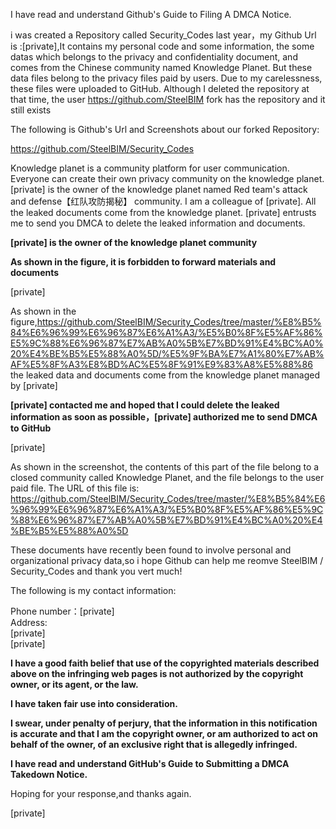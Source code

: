I have read and understand Github's Guide to Filing A DMCA Notice.

i was created a Repository called Security_Codes last year，my Github Url is :[private],It contains my personal code and some information, the some datas which belongs to the privacy and confidentiality document, and comes from the Chinese community named Knowledge Planet. But these data files belong to the privacy files paid by users. Due to my carelessness, these files were uploaded to GitHub. Although I deleted the repository at that time, the user https://github.com/SteelBIM fork has the repository and it still exists

The following is Github's Url and Screenshots about our forked Repository:

https://github.com/SteelBIM/Security_Codes










Knowledge planet is a community platform for user communication. Everyone can create their own privacy community on the knowledge planet. [private] is the owner of the knowledge planet named Red team's attack and defense【红队攻防揭秘】 community. I am a colleague of [private]. All the leaked documents come from the knowledge planet. [private] entrusts me to send you DMCA to delete the leaked information and documents.



**[private] is the owner of the knowledge planet community**



**As shown in the figure, it is forbidden to forward materials and documents**


[private]


As shown in the figure,https://github.com/SteelBIM/Security_Codes/tree/master/%E8%B5%84%E6%96%99%E6%96%87%E6%A1%A3/%E5%B0%8F%E5%AF%86%E5%9C%88%E6%96%87%E7%AB%A0%5B%E7%BD%91%E4%BC%A0%20%E4%BE%B5%E5%88%A0%5D/%E5%9F%BA%E7%A1%80%E7%AB%AF%E5%8F%A3%E8%BD%AC%E5%8F%91%E9%83%A8%E5%88%86 the leaked data and documents come from the knowledge planet managed by [private]

**[private] contacted me and hoped that I could delete the leaked information as soon as possible，[private] authorized me to send DMCA to GitHub**

[private]

As shown in the screenshot, the contents of this part of the file belong to a closed community called Knowledge Planet, and the file belongs to the user paid file. The URL of this file is: https://github.com/SteelBIM/Security_Codes/tree/master/%E8%B5%84%E6%96%99%E6%96%87%E6%A1%A3/%E5%B0%8F%E5%AF%86%E5%9C%88%E6%96%87%E7%AB%A0%5B%E7%BD%91%E4%BC%A0%20%E4%BE%B5%E5%88%A0%5D

These documents have recently been found to involve personal and organizational privacy data,so i hope Github can help me reomve SteelBIM
/
Security_Codes and thank you vert much!

The following is my contact information:

Phone number：[private]  
Address:  
[private]  
[private]  

**I have a good faith belief that use of the copyrighted materials described above on the infringing web pages is not authorized by the copyright owner, or its agent, or the law.**

**I have taken fair use into consideration.**

**I swear, under penalty of perjury, that the information in this notification is accurate and that I am the copyright owner, or am authorized to act on behalf of the owner, of an exclusive right that is allegedly infringed.**

**I have read and understand GitHub's Guide to Submitting a DMCA Takedown Notice.**

Hoping for your response,and thanks again.

[private]

